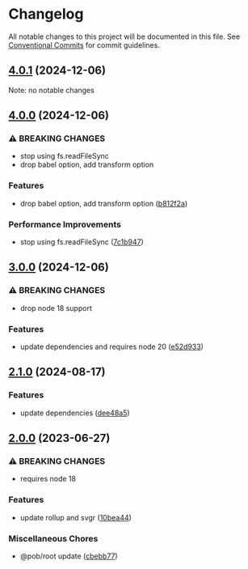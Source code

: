# Changelog

All notable changes to this project will be documented in this file.
See [Conventional Commits](https://conventionalcommits.org) for commit guidelines.

## [4.0.1](https://github.com/christophehurpeau/rollup-plugin-svgr/compare/v4.0.0...v4.0.1) (2024-12-06)

Note: no notable changes


## [4.0.0](https://github.com/christophehurpeau/rollup-plugin-svgr/compare/v3.0.0...v4.0.0) (2024-12-06)

### ⚠ BREAKING CHANGES

* stop using fs.readFileSync
* drop babel option, add transform option

### Features

* drop babel option, add transform option ([b812f2a](https://github.com/christophehurpeau/rollup-plugin-svgr/commit/b812f2abcdfe2f80d991b651645f23ac72f93e5f))

### Performance Improvements

* stop using fs.readFileSync ([7c1b947](https://github.com/christophehurpeau/rollup-plugin-svgr/commit/7c1b9479cf254f3e29ee04408c6415fd7521f55f))

## [3.0.0](https://github.com/christophehurpeau/rollup-plugin-svgr/compare/v2.1.0...v3.0.0) (2024-12-06)

### ⚠ BREAKING CHANGES

* drop node 18 support

### Features

* update dependencies and requires node 20 ([e52d933](https://github.com/christophehurpeau/rollup-plugin-svgr/commit/e52d933cf553b29da2e90efff830692a68aae3f3))

## [2.1.0](https://github.com/christophehurpeau/rollup-plugin-svgr/compare/v2.0.0...v2.1.0) (2024-08-17)

### Features

* update dependencies ([dee48a5](https://github.com/christophehurpeau/rollup-plugin-svgr/commit/dee48a5524035bee6fb0df78faedbd8b3c1090d3))

## [2.0.0](https://github.com/christophehurpeau/rollup-plugin-svgr/compare/v1.0.0...v2.0.0) (2023-06-27)


### ⚠ BREAKING CHANGES

* requires node 18

### Features

* update rollup and svgr ([10bea44](https://github.com/christophehurpeau/rollup-plugin-svgr/commit/10bea44c1c35d4be7dc98aec915fa1becad1a937))


### Miscellaneous Chores

* @pob/root update ([cbebb77](https://github.com/christophehurpeau/rollup-plugin-svgr/commit/cbebb77fbb90acebe755b304eadecb5354a3429d))

